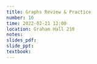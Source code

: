 ```yaml
---
title: Graphs Review & Practice
number: 16
time: 2022-02-21 12:00
location: Graham Hall 210
notes:
slides_pdf:
slide_ppt:
textbook:
---
```

